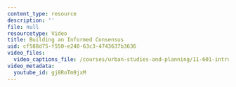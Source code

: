 ```yaml
---
content_type: resource
description: ''
file: null
resourcetype: Video
title: Building an Informed Consensus
uid: cf588d75-f550-e240-63c3-4743637b3636
video_files:
  video_captions_file: /courses/urban-studies-and-planning/11-601-introduction-to-environmental-policy-and-planning-fall-2016/scenario-presentations/scenario-13/building-an-informed-consensus/gj8RoTm9jxM.vtt
video_metadata:
  youtube_id: gj8RoTm9jxM
---
```

